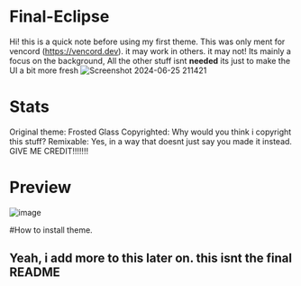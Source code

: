 # Final-Eclipse
Hi! this is a quick note before using my first theme.
This was only ment for vencord (https://vencord.dev). it may work in others. it may not!
Its mainly a focus on the background, All the other stuff isnt **needed** its just to make the UI a bit more fresh
![Screenshot 2024-06-25 211421](https://github.com/raws-robert/Final-Eclipse/assets/172075414/709796b4-bf53-4d42-a4f4-976db132a8b7)


# Stats
Original theme: Frosted Glass
Copyrighted: Why would you think i copyright this stuff?
Remixable: Yes, in a way that doesnt just say you made it instead. GIVE ME CREDIT!!!!!!!

# Preview
![image](https://github.com/raws-robert/Final-Eclipse/assets/172075414/bb5c39e1-91f5-409b-b0ed-ee2bcba63c96)


#How to install theme.


## Yeah, i add more to this later on. this isnt the final README
